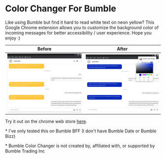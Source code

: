 # Color Changer For Bumble

Like using Bumble but find it hard to read white text on neon yellow? This Google Chrome extension allows you to customize the background color of incoming messages for better accessibility / user experience. Hope you enjoy :)

Before            |  After
:-------------------------:|:-------------------------:
<img src="images/before.png" width="400">  |  <img src="images/after.png" width="400">

Try it out on the chrome web store [here](https://chrome.google.com/webstore/detail/bumble-color-change/blhdbcdmicdfgjchkleidopecnjafhld).

\* I've only tested this on Bumble BFF (I don't have Bumble Date or Bumble Bizz)

\* Bumble Color Changer is not created by, affiliated with, or supported by Bumble Trading Inc
